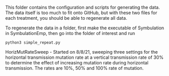 This folder contains the configuration and scripts for generating the data. The data itself is too much to fit onto GitHub, but with these two files for each treatment, you should be able to regenerate all data.

To regenerate the data in a folder, first make the executable of Symbulation in SymbulationEmp, then go into the folder of interest and run
```
python3 simple_repeat.py
```

HorizMutRateSweep - Started on 8/8/21, sweeping three settings for the horizontal transmission mutation rate at a vertical transmission rate of 30% to determine the effect of increasing mutation rate during horizontal transmission. The rates are 10%, 50% and 100% rate of mutation.